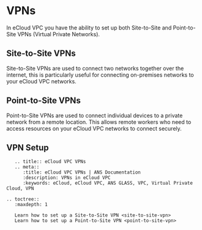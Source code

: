 # VPNs

In eCloud VPC you have the ability to set up both Site-to-Site and Point-to-Site VPNs (Virtual Private Networks).

## Site-to-Site VPNs
Site-to-Site VPNs are used to connect two networks together over the internet, this is particularly useful for connecting
on-premises networks to your eCloud VPC networks.

## Point-to-Site VPNs
Point-to-Site VPNs are used to connect individual devices to a private network from a remote location.
This allows remote workers who need to access resources on your eCloud VPC networks to connect securely.

## VPN Setup

```eval_rst
   .. title:: eCloud VPC VPNs
   .. meta::
      :title: eCloud VPC VPNs | ANS Documentation
      :description: VPNs in eCloud VPC
      :keywords: eCloud, eCloud VPC, ANS GLASS, VPC, Virtual Private Cloud, VPN
```

```eval_rst
.. toctree::
   :maxdepth: 1

   Learn how to set up a Site-to-Site VPN <site-to-site-vpn>
   Learn how to set up a Point-to-Site VPN <point-to-site-vpn>
```